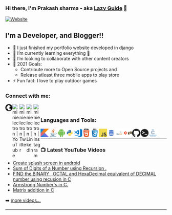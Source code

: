 ### Hi there, I'm Prakash sharma - aka [Lazy Guide][website] 👋

[![Website](https://img.shields.io/website?label=pbs009.pyhtonanywhere.com&style=for-the-badge&url=https%3A%2F%2Fpbs009.pythonanywhere.com/.com)](https://pbs009.pythonanywhere.com)
## I'm a Developer, and Blogger!!

- 🔭 I just finished my portfolio website developed in django
- 🌱 I’m currently learning everything 🤣
- 👯 I’m looking to collaborate with other content creators
- 🥅 2021 Goals: 
    - Contribute more to Open Source projects and 
    - Release atleast three mobile apps to play store
- ⚡ Fun fact: I love to play outdoor games


### Connect with me:

[<img align="left" alt="pbs.pythonanywhere.com" width="22px" src="https://raw.githubusercontent.com/iconic/open-iconic/master/svg/globe.svg" />][website]
[<img align="left" alt="minielectron | YouTube" width="22px" src="https://cdn.jsdelivr.net/npm/simple-icons@v3/icons/youtube.svg" />][youtube]
[<img align="left" alt="minielectron | Twitter" width="22px" src="https://cdn.jsdelivr.net/npm/simple-icons@v3/icons/twitter.svg" />][twitter]
[<img align="left" alt="minielectron | LinkedIn" width="22px" src="https://cdn.jsdelivr.net/npm/simple-icons@v3/icons/linkedin.svg" />][linkedin]
[<img align="left" alt="minielectron | Instagram" width="22px" src="https://cdn.jsdelivr.net/npm/simple-icons@v3/icons/instagram.svg" />][instagram]

<br>

### Languages and Tools:

<img align="left" alt="Terminal" width="26px" src="https://raw.githubusercontent.com/github/explore/80688e429a7d4ef2fca1e82350fe8e3517d3494d/topics/kotlin/kotlin.png" />
<img align="left" alt="Terminal" width="26px" src="https://raw.githubusercontent.com/github/explore/80688e429a7d4ef2fca1e82350fe8e3517d3494d/topics/java/java.png" />
<img align="left" alt="Terminal" width="26px" src="https://raw.githubusercontent.com/github/explore/80688e429a7d4ef2fca1e82350fe8e3517d3494d/topics/android/android.png" />
<img align="left" alt="Terminal" width="26px" src="https://raw.githubusercontent.com/github/explore/80688e429a7d4ef2fca1e82350fe8e3517d3494d/topics/python/python.png" />
<img align="left" alt="Visual Studio Code" width="26px" src="https://raw.githubusercontent.com/github/explore/80688e429a7d4ef2fca1e82350fe8e3517d3494d/topics/visual-studio-code/visual-studio-code.png" />
<img align="left" alt="HTML5" width="26px" src="https://raw.githubusercontent.com/github/explore/80688e429a7d4ef2fca1e82350fe8e3517d3494d/topics/html/html.png" />
<img align="left" alt="CSS3" width="26px" src="https://raw.githubusercontent.com/github/explore/80688e429a7d4ef2fca1e82350fe8e3517d3494d/topics/css/css.png" />
<img align="left" alt="JavaScript" width="26px" src="https://raw.githubusercontent.com/github/explore/80688e429a7d4ef2fca1e82350fe8e3517d3494d/topics/javascript/javascript.png" />
<img align="left" alt="SQL" width="26px" src="https://raw.githubusercontent.com/github/explore/80688e429a7d4ef2fca1e82350fe8e3517d3494d/topics/sql/sql.png" />
<img align="left" alt="MySQL" width="26px" src="https://raw.githubusercontent.com/github/explore/80688e429a7d4ef2fca1e82350fe8e3517d3494d/topics/mysql/mysql.png" />
<img align="left" alt="Git" width="26px" src="https://raw.githubusercontent.com/github/explore/80688e429a7d4ef2fca1e82350fe8e3517d3494d/topics/git/git.png" />
<img align="left" alt="GitHub" width="26px" src="https://raw.githubusercontent.com/github/explore/78df643247d429f6cc873026c0622819ad797942/topics/github/github.png" />
<img align="left" alt="Terminal" width="26px" src="https://raw.githubusercontent.com/github/explore/80688e429a7d4ef2fca1e82350fe8e3517d3494d/topics/terminal/terminal.png" />
<img align="left" alt="Terminal" width="26px" src="https://raw.githubusercontent.com/github/explore/80688e429a7d4ef2fca1e82350fe8e3517d3494d/topics/c/c.png" />



<br />

---

### 📺 Latest YouTube Videos

<!-- YOUTUBE:START -->
- [Create splash screen in android](https://www.youtube.com/watch?v=_fXpDPNTcZs)
- [Sum of Digits of a Number using Recursion .](https://www.youtube.com/watch?v=dYRzFnmlqdE)
- [FIND the BINARY , OCTAL and HexaDecimal equivalent of DECIMAL number using recusion in C](https://www.youtube.com/watch?v=cEQdPUMvISY)
- [Armstrong Number's in C.](https://www.youtube.com/watch?v=EdDR_Mjns8A)
- [Matrix addition in C](https://www.youtube.com/watch?v=qHmOOKxvfnc)
<!-- YOUTUBE:END -->

➡️ [more videos...](https://youtube.com/UCLGXtlV6Maa0uVJl30YAUVg)

---

[website]: https://pbs009.pythonanywhere.com
[twitter]: https://twitter.com/Pr172akash
[youtube]: https://youtube.com/UCLGXtlV6Maa0uVJl30YAUVg
[instagram]: https://instagram.com/trricho
[linkedin]: https://linkedin.com/in/prakash-sharma-28702763